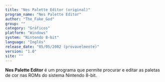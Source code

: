 ```yaml
---
title: "Nes Palette Editor (original)"
program_name: "Nes Palette Editor"
author: "The_Fake_God"
group: ""
category: "Gráficos"
platform: "Windows"
system: "Nintendo 8-bit"
language: "Inglês"
release_date: "05/05/2002 (provavelmente)"
version: "1.0"
site: ""
---
```

<b>Nes Palette Editor</b> é um programa que permite procurar e editar as paletas de cor nas ROMs do sistema Nintendo 8-bit.
